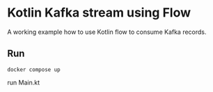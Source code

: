 # Kotlin Kafka stream using Flow
A working example how to use Kotlin flow to consume Kafka
records.

## Run
`docker compose up`

run Main.kt